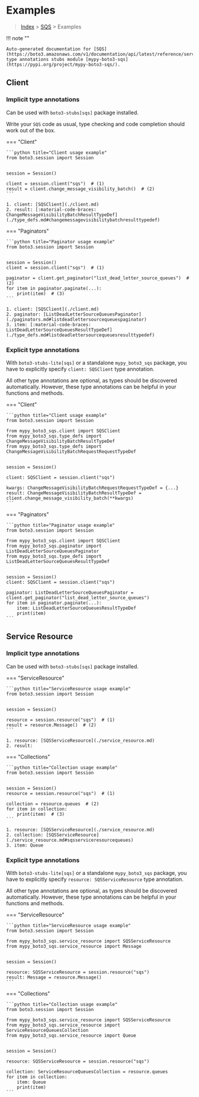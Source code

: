 # Examples

> [Index](../README.md) > [SQS](./README.md) > Examples

!!! note ""

    Auto-generated documentation for [SQS](https://boto3.amazonaws.com/v1/documentation/api/latest/reference/services/sqs.html#SQS)
    type annotations stubs module [mypy-boto3-sqs](https://pypi.org/project/mypy-boto3-sqs/).

## Client

### Implicit type annotations

Can be used with `boto3-stubs[sqs]` package installed.

Write your `SQS` code as usual,
type checking and code completion should work out of the box.


=== "Client"

    ```python title="Client usage example"
    from boto3.session import Session


    session = Session()

    client = session.client("sqs")  # (1)
    result = client.change_message_visibility_batch()  # (2)
    ```

    1. client: [SQSClient](./client.md)
    2. result: [:material-code-braces: ChangeMessageVisibilityBatchResultTypeDef](./type_defs.md#changemessagevisibilitybatchresulttypedef) 



=== "Paginators"

    ```python title="Paginator usage example"
    from boto3.session import Session


    session = Session()
    client = session.client("sqs")  # (1)

    paginator = client.get_paginator("list_dead_letter_source_queues")  # (2)
    for item in paginator.paginate(...):
        print(item)  # (3)
    ```

    1. client: [SQSClient](./client.md)
    2. paginator: [ListDeadLetterSourceQueuesPaginator](./paginators.md#listdeadlettersourcequeuespaginator)
    3. item: [:material-code-braces: ListDeadLetterSourceQueuesResultTypeDef](./type_defs.md#listdeadlettersourcequeuesresulttypedef) 




### Explicit type annotations

With `boto3-stubs-lite[sqs]`
or a standalone `mypy_boto3_sqs` package, you have to explicitly specify `client: SQSClient` type annotation.

All other type annotations are optional, as types should be discovered automatically.
However, these type annotations can be helpful in your functions and methods.


=== "Client"

    ```python title="Client usage example"
    from boto3.session import Session

    from mypy_boto3_sqs.client import SQSClient
    from mypy_boto3_sqs.type_defs import ChangeMessageVisibilityBatchResultTypeDef
    from mypy_boto3_sqs.type_defs import ChangeMessageVisibilityBatchRequestRequestTypeDef


    session = Session()

    client: SQSClient = session.client("sqs")

    kwargs: ChangeMessageVisibilityBatchRequestRequestTypeDef = {...}
    result: ChangeMessageVisibilityBatchResultTypeDef = client.change_message_visibility_batch(**kwargs)
    ```



=== "Paginators"

    ```python title="Paginator usage example"
    from boto3.session import Session

    from mypy_boto3_sqs.client import SQSClient
    from mypy_boto3_sqs.paginator import ListDeadLetterSourceQueuesPaginator
    from mypy_boto3_sqs.type_defs import ListDeadLetterSourceQueuesResultTypeDef


    session = Session()
    client: SQSClient = session.client("sqs")

    paginator: ListDeadLetterSourceQueuesPaginator = client.get_paginator("list_dead_letter_source_queues")
    for item in paginator.paginate(...):
        item: ListDeadLetterSourceQueuesResultTypeDef
        print(item)
    ```





## Service Resource

### Implicit type annotations

Can be used with `boto3-stubs[sqs]` package installed.


=== "ServiceResource"

    ```python title="ServiceResource usage example"
    from boto3.session import Session


    session = Session()

    resource = session.resource("sqs")  # (1)
    result = resource.Message()  # (2)
    ```

    1. resource: [SQSServiceResource](./service_resource.md)
    2. result: 



=== "Collections"

    ```python title="Collection usage example"
    from boto3.session import Session


    session = Session()
    resource = session.resource("sqs")  # (1)

    collection = resource.queues  # (2)
    for item in collection:
        print(item)  # (3)
    ```

    1. resource: [SQSServiceResource](./service_resource.md)
    2. collection: [SQSServiceResource](./service_resource.md#sqsserviceresourcequeues)
    3. item: Queue


### Explicit type annotations

With `boto3-stubs-lite[sqs]`
or a standalone `mypy_boto3_sqs` package, you have to explicitly specify
`resource: SQSServiceResource` type annotation.

All other type annotations are optional, as types should be discovered automatically.
However, these type annotations can be helpful in your functions and methods.



=== "ServiceResource"

    ```python title="ServiceResource usage example"
    from boto3.session import Session

    from mypy_boto3_sqs.service_resource import SQSServiceResource
    from mypy_boto3_sqs.service_resource import Message


    session = Session()

    resource: SQSServiceResource = session.resource("sqs")
    result: Message = resource.Message()
    ```



=== "Collections"

    ```python title="Collection usage example"
    from boto3.session import Session

    from mypy_boto3_sqs.service_resource import SQSServiceResource
    from mypy_boto3_sqs.service_resource import ServiceResourceQueuesCollection
    from mypy_boto3_sqs.service_resource import Queue


    session = Session()

    resource: SQSServiceResource = session.resource("sqs")
    
    collection: ServiceResourceQueuesCollection = resource.queues
    for item in collection:
        item: Queue
        print(item)
    ```

